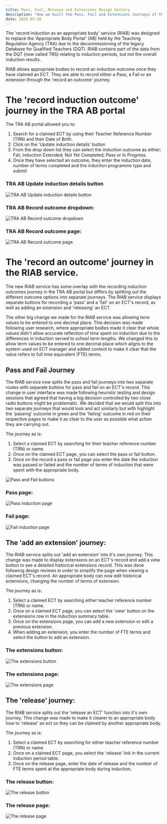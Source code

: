 ```yaml
---
title: Pass, Fail, Release and Extensions Design History
description: "How we built the Pass, Fail and Extensions Journeys of the service ."
date: 2025-03-20
---
```


The 'record induction as an appropriate body' service (RIAB) was designed to replace the 'Appropriate Body Portal' (AB) held by the Teaching Regulation Agency (TRA) due to the decommissioning of the legacy Database for Qualified Teachers (DQT). RIAB contains part of the data from the DQT (now called TRS) relating to induction periods, but not the overall induction results.

RIAB allows appropriate bodies to record an induction outcome once they have claimed an ECT. They are able to record either a Pass, a Fail or an extension through the 'record an outcome' journey.

# The 'record induction outcome' journey in the TRA AB portal

The TRA AB portal allowed you to:
1. Search for a claimed ECT by using their Teacher Reference Number (TRN) and their Date of Birth.
2. Click on the 'Update induction details' button
3. From the drop down list they can select the induction outcome as either; Fail, Induction Extended; Not Yet Completed; Pass or In Progress.
4. Once they have selected an outcome, they enter the induction date, number of terms completed and the induction programme type and submit

### TRA AB Update induction details button

![TRA AB Update induction details button](/ecf-v2/pass-fail-extensions-release/TRA-AB-update-induction-details-button.png)

### TRA AB Record outcome dropdown:

![TRA AB Record outcome dropdown](/ecf-v2/pass-fail-extensions-release/TRA-AB-record-outcome-dropdown.png)

### TRA AB Record outcome page:

![TRA AB Record outcome page](/ecf-v2/pass-fail-extensions-release/screenshot-of-TRA-AB-record-outcome.png)

# The 'record an outcome' journey in the RIAB service.

The new RIAB service has some overlap with the recording induction outcomes journey in the TRA AB portal but differs by splitting out the different outcome options into separate journeys.  The RIAB service displays separate buttons for recording a 'pass' and a 'fail' on an ECT's record, as well as adding an extension and 'releasing' an ECT.

The other big change we made for the RIAB service was allowing term values to be entered to one decimal place. This decision was made following user research, where appropriate bodies made it clear that whole values didn't allow accurate reflection of time spent on induction due to the differences in induction served to school term lengths. We changed this to allow term values to be entered to one decimal place which aligns to the system used on ECT manager and added content to make it clear that the value refers to full time equivalent (FTE) terms.

## Pass and Fail Journey

The RIAB service now splits the pass and fail journeys into two separate routes with separate buttons for pass and fail on an ECT's record. This change in user interface was made following heuristic testing and design sessions that agreed that having a big decision controlled by two close radio buttons might be problematic. We decided that we would split this into two separate journeys that would look and act similarly but with highlight the 'passing' outcome in green and the 'failing' outcome in red on their respective pages to make it as clear to the user as possible what action they are carrying out.

The journey as is:
1. Select a claimed ECT by searching for their teacher reference number (TRN) or name.
2. Once on the claimed ECT page, you can select the pass or fail button.
3. Once on the record a pass or fail page you enter the date the induction was passed or failed and the number of terms of induction that were spent with the appropriate body.

![Pass and Fail buttons](/ecf-v2/pass-fail-extensions-release/screenshot-of-RIAB-pass-fail-buttons.png)

### Pass page:

![Pass induction page](/ecf-v2/pass-fail-extensions-release/screenshot-of-RIAB-pass-page.png)

### Fail page:

![Fail induction page](/ecf-v2/pass-fail-extensions-release/screenshot-of-RIAB-fail-page.png)

## The 'add an extension' journey:

The RIAB service splits out 'add an extension' into it's own journey. This change was made to display extensions on an ECT's record and add a view button to see a detailed historical extensions record. This was done following design reviews in order to simplify the page when viewing a claimed ECT's record. An appropriate body can now edit historical extensions, changing the number of terms of extension.

The journey as is:
1. Select a claimed ECT by searching either teacher reference number (TRN) or name.
2. Once on a claimed ECT page, you can select the 'view' button on the extensions row in the induction summary table.
3. Once on the extensions page, you can add a new extension or edit a previous extension.
4. When adding an extension, you enter the number of FTE terms and select the button to add an extension.

### The extensions button:

![The extensions button](/ecf-v2/pass-fail-extensions-release/screenshot-of-RIAB-extensions-button.png)

### The extensions page:

![The extensions page](/ecf-v2/pass-fail-extensions-release/screenshot-of-RIAB-extensions-page.png)

## The 'release' journey:

The RIAB service splits out the 'release an ECT' function into it's own journey. This change was made to make it clearer to an appropriate body how to 'release' an ect so they can be claimed by another appropriate body.

The journey as is:
1. Select a claimed ECT by searching for either teacher reference number (TRN) or name.
2. Once on a claimed ECT page, you select the 'release' link in the current induction period table.
3. Once on the release page, enter the date of release and the number of FTE terms spent at the appropriate body during induction.

### The release button:

![The release button](/ecf-v2/pass-fail-extensions-release/screenshot-of-RIAB-release-button.png)

### The release page:

![The release page](/ecf-v2/pass-fail-extensions-release/RIAB-release-page.png)
